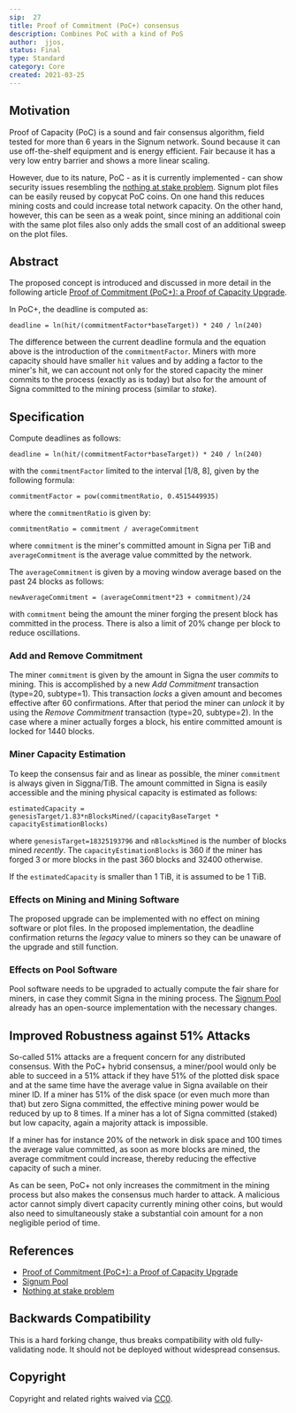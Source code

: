 ```yaml
---
sip:  27
title: Proof of Commitment (PoC+) consensus
description: Combines PoC with a kind of PoS
author:  jjos,
status: Final
type: Standard
category: Core
created: 2021-03-25
---
```

## Motivation

Proof of Capacity (PoC) is a sound and fair consensus algorithm, field tested for more than 6 years in the Signum network. Sound because it can use off-the-shelf equipment and is energy efficient. Fair because it has a very low entry barrier and shows a more linear scaling.

However, due to its nature, PoC - as it is currently implemented - can show security issues resembling the [nothing at stake problem](https://golden.com/wiki/Nothing-at-stake_problem).
Signum plot files can be easily reused by copycat PoC coins.
On one hand this reduces mining costs and could increase total network capacity. On the other hand, however, this can be seen as a weak point, since mining an additional coin with the same plot files also only adds the small cost of an additional sweep on the plot files.

## Abstract
The proposed concept is introduced and discussed in more detail in the following article [Proof of Commitment (PoC+): a Proof of Capacity Upgrade](https://jjos2372.medium.com/proof-of-commitment-poc-a-proof-of-capacity-upgrade-3131775e7a83).

In PoC+, the deadline is computed as:

`deadline = ln(hit/(commitmentFactor*baseTarget)) * 240 / ln(240)`

The difference between the current deadline formula and the equation above is the introduction of the `commitmentFactor`.
Miners with more capacity should have smaller `hit` values and by adding a factor to the miner's hit, we can account not only for the stored capacity the miner commits to the process (exactly as is today) but also for the amount of Signa committed to the mining process (similar to *stake*).


## Specification

Compute deadlines as follows:

`deadline = ln(hit/(commitmentFactor*baseTarget)) * 240 / ln(240)`

with the `commitmentFactor` limited to the interval [1/8, 8], given by the following formula:

`commitmentFactor = pow(commitmentRatio, 0.4515449935)`

where the `commitmentRatio` is given by:

`commitmentRatio = commitment / averageCommitment`

where `commitment` is the miner's committed amount in Signa per TiB and `averageCommitment` is the average value committed by the network.

The `averageCommitment` is given by a moving window average based on the past 24 blocks as follows:

`newAverageCommitment = (averageCommitment*23 + commitment)/24`

with `commitment` being the amount the miner forging the present block has committed in the process. There is also a limit of 20% change per block to reduce oscillations.

### Add and Remove Commitment

The miner `commitment` is given by the amount in Signa the user *commits* to mining.
This is accomplished by a new *Add Commitment* transaction (type=20, subtype=1).
This transaction *locks* a given amount and becomes effective after 60 confirmations.
After that period the miner can *unlock* it by using the *Remove Commitment* transaction (type=20, subtype=2).
In the case where a miner actually forges a block, his entire committed amount is locked for 1440 blocks.

### Miner Capacity Estimation

To keep the consensus fair and as linear as possible, the miner `commitment` is always given in Siggna/TiB. The amount committed in Signa is easily accessible and the mining physical capacity is estimated as follows:

`estimatedCapacity = genesisTarget/1.83*nBlocksMined/(capacityBaseTarget * capacityEstimationBlocks)`

where `genesisTarget=18325193796` and `nBlocksMined` is the number of blocks mined *recently*.
The `capacityEstimationBlocks` is 360 if the miner has forged 3 or more blocks in the past 360 blocks and 32400 otherwise.

If the `estimatedCapacity` is smaller than 1 TiB, it is assumed to be 1 TiB.

### Effects on Mining and Mining Software
The proposed upgrade can be implemented with no effect on mining software or plot files.
In the proposed implementation, the deadline confirmation returns the *legacy* value to miners so they can be unaware of the upgrade and still function.

### Effects on Pool Software
Pool software needs to be upgraded to actually compute the fair share for miners, in case they commit Signa in the mining process. The [Signum Pool](https://github.com/signum-network/signum-pool) already has an open-source implementation with the necessary changes.

## Improved Robustness against 51% Attacks
So-called 51% attacks are a frequent concern for any distributed consensus. With the PoC+ hybrid consensus, a miner/pool would only be able to succeed in a 51% attack if they have 51% of the plotted disk space and at the same time have the average value in Signa available on their miner ID. If a miner has 51% of the disk space (or even much more than that) but zero Signa committed, the effective mining power would be reduced by up to 8 times. If a miner has a lot of Signa committed (staked) but low capacity, again a majority attack is impossible. 

If a miner has for instance 20% of the network in disk space and 100 times the average value committed, as soon as more blocks are mined, the average commitment could increase, thereby reducing the effective capacity of such a miner.

As can be seen, PoC+ not only increases the commitment in the mining process but also makes the consensus much harder to attack. A malicious actor cannot simply divert capacity currently mining other coins, but would also need to simultaneously stake a substantial coin amount for a non negligible period of time.

## References

* [Proof of Commitment (PoC+): a Proof of Capacity Upgrade](https://jjos2372.medium.com/proof-of-commitment-poc-a-proof-of-capacity-upgrade-3131775e7a83)
* [Signum Pool](https://github.com/jjos2372/babel-pool)
* [Nothing at stake problem](https://golden.com/wiki/Nothing-at-stake_problem)

## Backwards Compatibility
This is a hard forking change, thus breaks compatibility with old fully-validating node. It should not be deployed without widespread consensus.

## Copyright
Copyright and related rights waived via [CC0](https://creativecommons.org/publicdomain/zero/1.0/).
